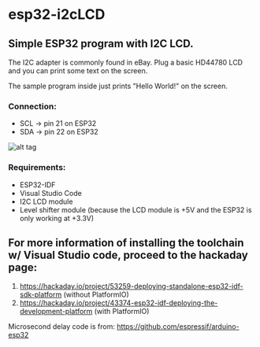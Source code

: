 # esp32-i2cLCD

## Simple ESP32 program with I2C LCD.

The I2C adapter is commonly found in eBay. Plug a basic HD44780 LCD and you can print some text on the screen.

The sample program inside just prints "Hello World!" on the screen.

### Connection: 
- SCL -> pin 21 on ESP32
- SDA -> pin 22 on ESP32

![alt tag](https://github.com/uncle-yong/esp32-i2cLCD/blob/master/i2c%20LCD.PNG)

### Requirements:
- ESP32-IDF
- Visual Studio Code
- I2C LCD module
- Level shifter module (because the LCD module is +5V and the ESP32 is only working at +3.3V)

## For more information of installing the toolchain w/ Visual Studio code, proceed to the hackaday page:
1. https://hackaday.io/project/53259-deploying-standalone-esp32-idf-sdk-platform (without PlatformIO)
2. https://hackaday.io/project/43374-esp32-idf-deploying-the-development-platform (with PlatformIO)
 
Microsecond delay code is from: https://github.com/espressif/arduino-esp32
